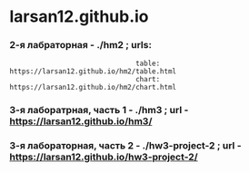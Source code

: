 # larsan12.github.io

### 2-я лабраторная - ./hm2 ; urls:
                                   table: https://larsan12.github.io/hm2/table.html
                                   chart: https://larsan12.github.io/hm2/chart.html

### 3-я лаборатрная, часть 1 - ./hm3 ; url - https://larsan12.github.io/hm3/

### 3-я лабораторная, часть 2 - ./hw3-project-2 ; url - https://larsan12.github.io/hw3-project-2/
